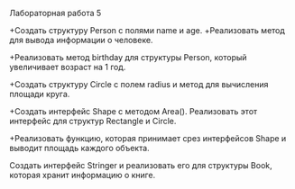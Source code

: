 Лабораторная работа 5

+Создать структуру Person с полями name и age. +Реализовать метод для вывода информации о человеке.

+Реализовать метод birthday для структуры Person, который увеличивает возраст на 1 год.

+Создать структуру Circle с полем radius и метод для вычисления площади круга.

+Создать интерфейс Shape с методом Area(). Реализовать этот интерфейс для структур Rectangle и Circle.

+Реализовать функцию, которая принимает срез интерфейсов Shape и выводит площадь каждого объекта.

Создать интерфейс Stringer и реализовать его для структуры Book, которая хранит информацию о книге.
